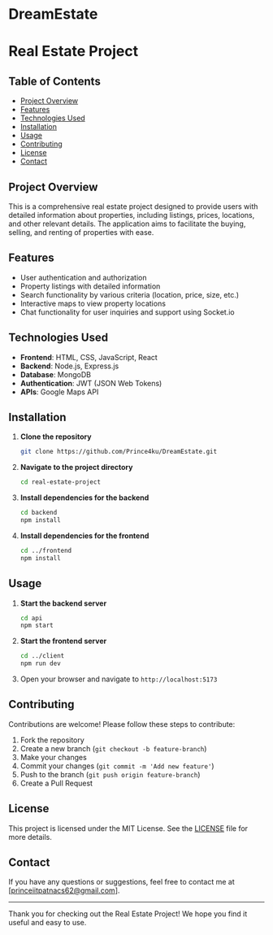 # DreamEstate
# Real Estate Project

## Table of Contents
- [Project Overview](#project-overview)
- [Features](#features)
- [Technologies Used](#technologies-used)
- [Installation](#installation)
- [Usage](#usage)
- [Contributing](#contributing)
- [License](#license)
- [Contact](#contact)

## Project Overview
This is a comprehensive real estate project designed to provide users with detailed information about properties, including listings, prices, locations, and other relevant details. The application aims to facilitate the buying, selling, and renting of properties with ease.

## Features
- User authentication and authorization
- Property listings with detailed information
- Search functionality by various criteria (location, price, size, etc.)
- Interactive maps to view property locations
- Chat functionality for user inquiries and support using Socket.io


## Technologies Used
- **Frontend**: HTML, CSS, JavaScript, React
- **Backend**: Node.js, Express.js
- **Database**: MongoDB
- **Authentication**: JWT (JSON Web Tokens)
- **APIs**: Google Maps API

## Installation
1. **Clone the repository**
    ```bash
    git clone https://github.com/Prince4ku/DreamEstate.git
    ```
2. **Navigate to the project directory**
    ```bash
    cd real-estate-project
    ```
3. **Install dependencies for the backend**
    ```bash
    cd backend
    npm install
    ```
4. **Install dependencies for the frontend**
    ```bash
    cd ../frontend
    npm install
    ```

## Usage
1. **Start the backend server**
    ```bash
    cd api
    npm start
    ```
2. **Start the frontend server**
    ```bash
    cd ../client
    npm run dev
    ```
3. Open your browser and navigate to `http://localhost:5173`

## Contributing
Contributions are welcome! Please follow these steps to contribute:
1. Fork the repository
2. Create a new branch (`git checkout -b feature-branch`)
3. Make your changes
4. Commit your changes (`git commit -m 'Add new feature'`)
5. Push to the branch (`git push origin feature-branch`)
6. Create a Pull Request

## License
This project is licensed under the MIT License. See the [LICENSE](LICENSE) file for more details.

## Contact
If you have any questions or suggestions, feel free to contact me at [princeiitpatnacs62@gmail.com].

---

Thank you for checking out the Real Estate Project! We hope you find it useful and easy to use.
